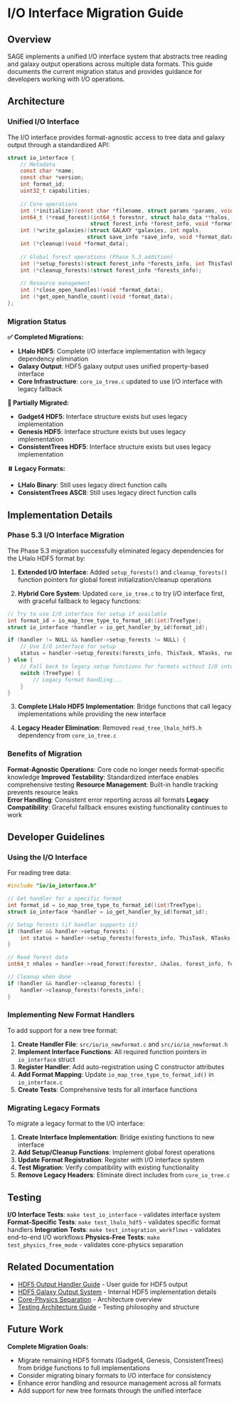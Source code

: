 # I/O Interface Migration Guide

## Overview

SAGE implements a unified I/O interface system that abstracts tree reading and galaxy output operations across multiple data formats. This guide documents the current migration status and provides guidance for developers working with I/O operations.

## Architecture

### Unified I/O Interface

The I/O interface provides format-agnostic access to tree data and galaxy output through a standardized API:

```c
struct io_interface {
    // Metadata
    const char *name;
    const char *version; 
    int format_id;
    uint32_t capabilities;
    
    // Core operations
    int (*initialize)(const char *filename, struct params *params, void **format_data);
    int64_t (*read_forest)(int64_t forestnr, struct halo_data **halos,
                          struct forest_info *forest_info, void *format_data);
    int (*write_galaxies)(struct GALAXY *galaxies, int ngals,
                         struct save_info *save_info, void *format_data);
    int (*cleanup)(void *format_data);
    
    // Global forest operations (Phase 5.3 addition)
    int (*setup_forests)(struct forest_info *forests_info, int ThisTask, int NTasks, struct params *run_params);
    int (*cleanup_forests)(struct forest_info *forests_info);
    
    // Resource management
    int (*close_open_handles)(void *format_data);
    int (*get_open_handle_count)(void *format_data);
};
```

### Migration Status

**✅ Completed Migrations:**
- **LHalo HDF5**: Complete I/O interface implementation with legacy dependency elimination
- **Galaxy Output**: HDF5 galaxy output uses unified property-based interface
- **Core Infrastructure**: `core_io_tree.c` updated to use I/O interface with legacy fallback

**🔄 Partially Migrated:**
- **Gadget4 HDF5**: Interface structure exists but uses legacy implementation
- **Genesis HDF5**: Interface structure exists but uses legacy implementation  
- **ConsistentTrees HDF5**: Interface structure exists but uses legacy implementation

**⏸️ Legacy Formats:**
- **LHalo Binary**: Still uses legacy direct function calls
- **ConsistentTrees ASCII**: Still uses legacy direct function calls

## Implementation Details

### Phase 5.3 I/O Interface Migration

The Phase 5.3 migration successfully eliminated legacy dependencies for the LHalo HDF5 format by:

1. **Extended I/O Interface**: Added `setup_forests()` and `cleanup_forests()` function pointers for global forest initialization/cleanup operations

2. **Hybrid Core System**: Updated `core_io_tree.c` to try I/O interface first, with graceful fallback to legacy functions:

```c
// Try to use I/O interface for setup if available
int format_id = io_map_tree_type_to_format_id((int)TreeType);
struct io_interface *handler = io_get_handler_by_id(format_id);

if (handler != NULL && handler->setup_forests != NULL) {
    // Use I/O interface for setup
    status = handler->setup_forests(forests_info, ThisTask, NTasks, run_params);
} else {
    // Fall back to legacy setup functions for formats without I/O interface
    switch (TreeType) {
        // Legacy format handling...
    }
}
```

3. **Complete LHalo HDF5 Implementation**: Bridge functions that call legacy implementations while providing the new interface

4. **Legacy Header Elimination**: Removed `read_tree_lhalo_hdf5.h` dependency from `core_io_tree.c`

### Benefits of Migration

**Format-Agnostic Operations**: Core code no longer needs format-specific knowledge
**Improved Testability**: Standardized interface enables comprehensive testing
**Resource Management**: Built-in handle tracking prevents resource leaks  
**Error Handling**: Consistent error reporting across all formats
**Legacy Compatibility**: Graceful fallback ensures existing functionality continues to work

## Developer Guidelines

### Using the I/O Interface

For reading tree data:

```c
#include "io/io_interface.h"

// Get handler for a specific format
int format_id = io_map_tree_type_to_format_id((int)TreeType);
struct io_interface *handler = io_get_handler_by_id(format_id);

// Setup forests (if handler supports it)
if (handler && handler->setup_forests) {
    int status = handler->setup_forests(forests_info, ThisTask, NTasks, run_params);
}

// Read forest data
int64_t nhalos = handler->read_forest(forestnr, &halos, forest_info, format_data);

// Cleanup when done
if (handler && handler->cleanup_forests) {
    handler->cleanup_forests(forests_info);
}
```

### Implementing New Format Handlers

To add support for a new tree format:

1. **Create Handler File**: `src/io/io_newformat.c` and `src/io/io_newformat.h`
2. **Implement Interface Functions**: All required function pointers in `io_interface` struct
3. **Register Handler**: Add auto-registration using C constructor attributes
4. **Add Format Mapping**: Update `io_map_tree_type_to_format_id()` in `io_interface.c`
5. **Create Tests**: Comprehensive tests for all interface functions

### Migrating Legacy Formats

To migrate a legacy format to the I/O interface:

1. **Create Interface Implementation**: Bridge existing functions to new interface
2. **Add Setup/Cleanup Functions**: Implement global forest operations
3. **Update Format Registration**: Register with I/O interface system
4. **Test Migration**: Verify compatibility with existing functionality
5. **Remove Legacy Headers**: Eliminate direct includes from `core_io_tree.c`

## Testing

**I/O Interface Tests**: `make test_io_interface` - validates interface system
**Format-Specific Tests**: `make test_lhalo_hdf5` - validates specific format handlers
**Integration Tests**: `make test_integration_workflows` - validates end-to-end I/O workflows
**Physics-Free Tests**: `make test_physics_free_mode` - validates core-physics separation

## Related Documentation

- [HDF5 Output Handler Guide](io_hdf5_output_guide.md) - User guide for HDF5 output
- [HDF5 Galaxy Output System](hdf5_galaxy_output.md) - Internal HDF5 implementation details
- [Core-Physics Separation](core_physics_separation.md) - Architecture overview
- [Testing Architecture Guide](testing_architecture_guide.md) - Testing philosophy and structure

## Future Work

**Complete Migration Goals:**
- Migrate remaining HDF5 formats (Gadget4, Genesis, ConsistentTrees) from bridge functions to full implementations
- Consider migrating binary formats to I/O interface for consistency
- Enhance error handling and resource management across all formats
- Add support for new tree formats through the unified interface